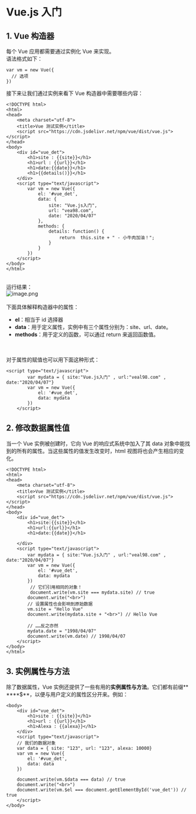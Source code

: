# Vue.js 入门

## 1. Vue 构造器
每个 Vue 应用都需要通过实例化 Vue 来实现。<br />语法格式如下：<br />

```vue
var vm = new Vue({
  // 选项
})
```



接下来让我们通过实例来看下 Vue 构造器中需要哪些内容：<br />

```vue
<!DOCTYPE html>
<html>
<head>
	<meta charset="utf-8">
	<title>Vue 测试实例</title>
	<script src="https://cdn.jsdelivr.net/npm/vue/dist/vue.js"></script>
</head>
<body>
	<div id="vue_det">
		<h1>site : {{site}}</h1>
		<h1>url : {{url}}</h1>
		<h1>date:{{date}}</h1>
		<h1>{{details()}}</h1>
	</div>
	<script type="text/javascript">
		var vm = new Vue({
			el: '#vue_det',
			data: {
				site: "Vue.js入门",
				url: "vea98.com",
				date: "2020/04/07"
			},
			methods: {
				details: function() {
					return  this.site + " - 小牛肉加油！";
				}
			}
		})
	</script>
</body>
</html>
```

<br />运行结果：<br />![image.png](https://cdn.nlark.com/yuque/0/2020/png/1237282/1586245776442-46b9de4b-21b1-4372-a0d0-7a3636533a92.png#align=left&display=inline&height=198&name=image.png&originHeight=395&originWidth=851&size=26549&status=done&style=none&width=425.5)<br />
<br />下面具体解释构造器中的属性：

- **el**：相当于 id 选择器
- **data**：用于定义属性，实例中有三个属性分别为：site、url、date。
- **methods**：用于定义的函数，可以通过 return 来返回函数值。

<br />
<br />对于属性的赋值也可以用下面这种形式：<br />

```vue
<script type="text/javascript">
		var mydata = { site:"Vue.js入门" , url:"veal98.com" , date:"2020/04/07"}
		var vm = new Vue({
			el: '#vue_det',
			data: mydata
		})
	</script>
```



<a name="ZNlg6"></a>
## 2. 修改数据属性值
当一个 Vue 实例被创建时，它向 Vue 的响应式系统中加入了其 data 对象中能找到的所有的属性。当这些属性的值发生改变时，html 视图将也会产生相应的变化。<br />

```vue
<!DOCTYPE html>
<html>
<head>
	<meta charset="utf-8">
	<title>Vue 测试实例</title>
	<script src="https://cdn.jsdelivr.net/npm/vue/dist/vue.js"></script>
</head>
<body>
	<div id="vue_det">
		<h1>site:{{site}}</h1>
		<h1>url:{{url}}</h1>
		<h1>date:{{date}}</h1>
		
	</div>
	<script type="text/javascript">
		var mydata = { site:"Vue.js入门" , url:"veal98.com" , date:"2020/04/07"}
		var vm = new Vue({
			el: '#vue_det',
			data: mydata
		})
		 // 它们引用相同的对象！
   		 document.write(vm.site === mydata.site) // true
		document.write("<br>")
    	// 设置属性也会影响到原始数据
    	vm.site = "Hello Vue"
    	document.write(mydata.site + "<br>") // Hello Vue
		
    	// ……反之亦然
    	mydata.date = "1998/04/07"
    	document.write(vm.date) // 1998/04/07
	</script>
</body>
</html>
```


<a name="Gx9t8"></a>
## 3. 实例属性与方法
除了数据属性，Vue 实例还提供了一些有用的**实例属性与方法**。它们都有前缀** ****$**，以便与用户定义的属性区分开来。例如：<br />

```vue
<body>
	<div id="vue_det">
		<h1>site : {{site}}</h1>
		<h1>url : {{url}}</h1>
		<h1>Alexa : {{alexa}}</h1>
	</div>
	<script type="text/javascript">
	// 我们的数据对象
	var data = { site: "123", url: "123", alexa: 10000}
	var vm = new Vue({
		el: '#vue_det',
		data: data
	})

	document.write(vm.$data === data) // true
	document.write("<br>")
	document.write(vm.$el === document.getElementById('vue_det')) // true
	</script>
</body>
```

